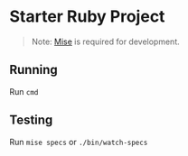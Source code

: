 # Starter Ruby Project

> Note: [Mise](https://mise.jdx.dev/) is required for development.

## Running

Run `cmd`

## Testing

Run `mise specs` or `./bin/watch-specs`


